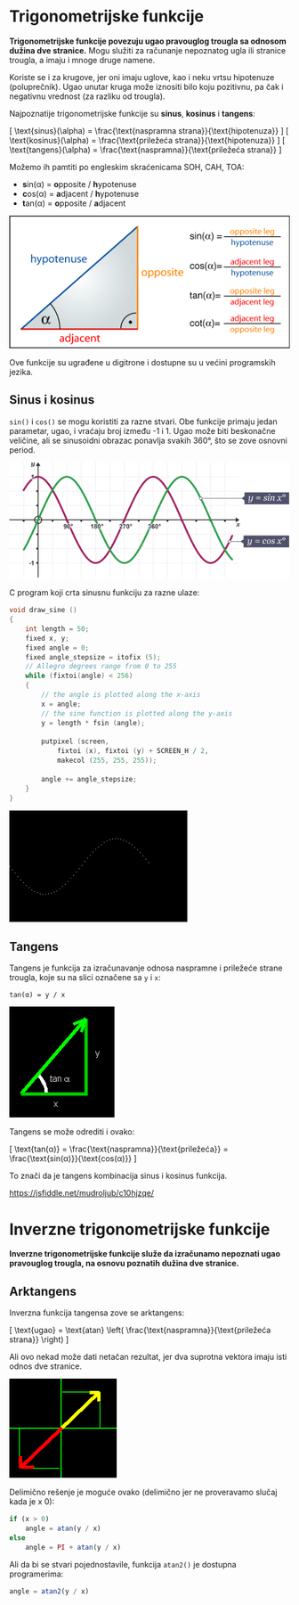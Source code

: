 # Trigonometrijske funkcije

**Trigonometrijske funkcije povezuju ugao pravouglog trougla sa odnosom dužina dve stranice.** Mogu služiti za računanje nepoznatog ugla ili stranice trougla, a imaju i mnoge druge namene.

Koriste se i za krugove, jer oni imaju uglove, kao i neku vrtsu hipotenuze (poluprečnik). Ugao unutar kruga može iznositi bilo koju pozitivnu, pa čak i negativnu vrednost (za razliku od trougla).

Najpoznatije trigonometrijske funkcije su **sinus**, **kosinus** i **tangens**:

\[
\text{sinus}(\alpha) = \frac{\text{naspramna strana}}{\text{hipotenuza}}
\]
\[
\text{kosinus}(\alpha) = \frac{\text{priležeća strana}}{\text{hipotenuza}}
\]
\[
\text{tangens}(\alpha) = \frac{\text{naspramna}}{\text{priležeća strana}}
\]

Možemo ih pamtiti po engleskim skraćenicama SOH, CAH, TOA:

* **s**in(α) = **o**pposite / **h**ypotenuse
* **c**os(α) = **a**djacent / **h**ypotenuse
* **t**an(α) = **o**pposite / **a**djacent

![trigonometrijske-funkcije](slike/trigonometrijske-funkcije.png)

Ove funkcije su ugrađene u digitrone i dostupne su u većini programskih jezika.

## Sinus i kosinus

`sin()` i `cos()` se mogu koristiti za razne stvari. Obe funkcije primaju jedan parametar, ugao, i vraćaju broj između -1 i 1. Ugao može biti beskonačne veličine, ali se sinusoidni obrazac ponavlja svakih 360°, što se zove osnovni period.

![sinus-kosinus-graf.png](slike/sinus-kosinus-graf.png)

C program koji crta sinusnu funkciju za razne ulaze:

```c
void draw_sine ()
{
    int length = 50;
    fixed x, y;
    fixed angle = 0;
    fixed angle_stepsize = itofix (5);
    // Allegro degrees range from 0 to 255
    while (fixtoi(angle) < 256)
    {
        // the angle is plotted along the x-axis
        x = angle;
        // the sine function is plotted along the y-axis
        y = length * fsin (angle);

        putpixel (screen,
            fixtoi (x), fixtoi (y) + SCREEN_H / 2,
            makecol (255, 255, 255));

        angle += angle_stepsize;
    }
}
```

![](slike/sine.gif)

## Tangens

Tangens je funkcija za izračunavanje odnosa naspramne i priležeće strane trougla, koje su na slici označene sa `y` i `x`:

```
tan(α) = y / x
```

![](slike/tan.gif)

Tangens se može odrediti i ovako:

\[
\text{tan(α)} = \frac{\text{naspramna}}{\text{priležeća}} = \frac{\text{sin(α)}}{\text{cos(α)}}
\]

To znači da je tangens kombinacija sinus i kosinus funkcija. 

https://jsfiddle.net/mudroljub/c10hjzqe/

<script async src="//jsfiddle.net/mudroljub/c10hjzqe/embed/"></script>

# Inverzne trigonometrijske funkcije

**Inverzne trigonometrijske funkcije služe da izračunamo nepoznati ugao pravouglog trougla, na osnovu poznatih dužina dve stranice.**

## Arktangens

Inverzna funkcija tangensa zove se arktangens:

\[
\text{ugao} = \text{atan} \left( \frac{\text{naspramna}}{\text{priležeća strana}} \right)
\]

Ali ovo nekad može dati netačan rezultat, jer dva suprotna vektora imaju isti odnos dve stranice.

![](slike/suprotni-vektori.gif)

Delimično rešenje je moguće ovako (delimično jer ne proveravamo slučaj kada je x 0):

```js
if (x > 0)
    angle = atan(y / x)
else
    angle = PI + atan(y / x)
```

Ali da bi se stvari pojednostavile, funkcija `atan2()` je dostupna programerima:

```js
angle = atan2(y / x)
```
